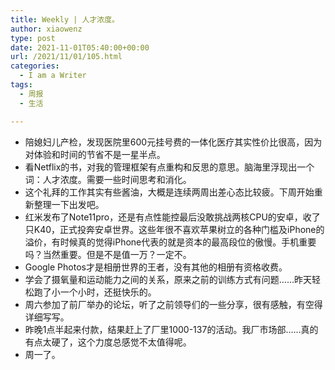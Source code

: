 ```yaml
---
title: Weekly | 人才浓度。
author: xiaowenz
type: post
date: 2021-11-01T05:40:00+00:00
url: /2021/11/01/105.html
categories:
  - I am a Writer
tags:
  - 周报
  - 生活

---
```

  * 陪媳妇儿产检，发现医院里600元挂号费的一体化医疗其实性价比很高，因为对体验和时间的节省不是一星半点。
  * 看Netflix的书，对我的管理框架有点重构和反思的意思。脑海里浮现出一个词：人才浓度。需要一些时间思考和消化。
  * 这个礼拜的工作其实有些酱油，大概是连续两周出差心态比较疲。下周开始重新整理一下出发吧。
  * 红米发布了Note11pro，还是有点性能控最后没敢挑战两核CPU的安卓，收了只K40，正式投奔安卓世界。这些年很不喜欢苹果树立的各种门槛及iPhone的溢价，有时候真的觉得iPhone代表的就是资本的最高段位的傲慢。手机重要吗？当然重要。但是不是值一万？一定不。
  * Google Photos才是相册世界的王者，没有其他的相册有资格收费。
  * 学会了摄氧量和运动能力之间的关系，原来之前的训练方式有问题……昨天轻松跑了小一个小时，还挺快乐的。
  * 周六参加了前厂举办的论坛，听了之前领导们的一些分享，很有感触，有空得详细写写。
  * 昨晚1点半起来付款，结果赶上了厂里1000-137的活动。我厂市场部……真的有点太硬了，这个力度总感觉不太值得呢。
  * 周一了。